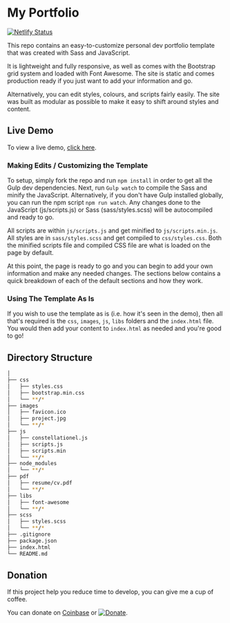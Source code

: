# My Portfolio

[![Netlify Status](https://api.netlify.com/api/v1/badges/2e7d817d-4db5-4b7b-aceb-0493dc718a93/deploy-status)](https://app.netlify.com/sites/duyhenryer/deploys)

This repo contains an easy-to-customize personal dev portfolio template that was created with Sass and JavaScript.

 It is lightweight and fully responsive, as well as comes with the Bootstrap grid system and loaded with Font Awesome. The site is static and comes production ready if you just want to add your information and go. 
 
 Alternatively, you can edit styles, colours, and scripts fairly easily. The site was built as modular as possible to make it easy to shift around styles and content.

## Live Demo

To view a live demo, [click here]( https://duyhenryer.github.io/portfolio/).

### Making Edits / Customizing the Template

To setup, simply fork the repo and run `npm install` in order to get all the Gulp dev dependencies. Next, run `Gulp watch` to compile the Sass and minify the JavaScript. Alternatively, if you don't have Gulp installed globally, you can run the npm script `npm run watch`. Any changes done to the JavaScript (js/scripts.js) or Sass (sass/styles.scss) will be autocompiled and ready to go.

All scripts are within `js/scripts.js` and get minified to `js/scripts.min.js`. All styles are in `sass/styles.scss` and get compiled to `css/styles.css`. Both the minified scripts file and compiled CSS file are what is loaded on the page by default.

At this point, the page is ready to go and you can begin to add your own information and make any needed changes. The sections below  contains a quick breakdown of each of the default sections and how they work.

### Using The Template As Is

If you wish to use the template as is (i.e. how it's seen in the demo), then all that's required is the `css`, `images`, `js`, `libs` folders and the `index.html` file. You would then add your content to `index.html` as needed and you're good to go!

## Directory Structure
```bash
│
├── css
│   ├── styles.css
│   ├── bootstrap.min.css
│   └── **/*
├── images
│   ├── favicon.ico
│   ├── project.jpg
│   └── **/*
├── js
│   ├── constellationel.js
│   ├── scripts.js
│   ├── scripts.min
│   └── **/*
├── node_modules
│   └── **/*
├── pdf
│   ├── resume/cv.pdf
│   └── **/*
├── libs
│   ├── font-awesome
│   └── **/*
├── scss
│   ├── styles.scss
│   └── **/*
├── .gitignore
├── package.json
├── index.html
└── README.md
```
## Donation

If this project help you reduce time to develop, you can give me a cup of coffee.

You can donate on [Coinbase](https://commerce.coinbase.com/checkout/e5bf28c8-63cc-42bd-9576-a24d111dde4b) or [![Donate](https://img.shields.io/badge/Donate-PayPal-green.svg)](https://www.paypal.me/duyhenryer).
